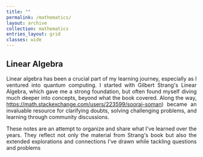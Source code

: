 ```yaml
---
title: ""
permalink: /mathematics/
layout: archive
collection: mathematics
entries_layout: grid
classes: wide
---
```

## Linear Algebra
<a name="linear-algebra"></a>
<div style="text-align: justify;">
Linear algebra has been a crucial part of my learning journey, especially as I ventured into quantum computing. I started with Gilbert Strang's Linear Algebra, which gave me a strong foundation, but often found myself diving much deeper into concepts, beyond what the book covered. Along the way, <a href="Mathematics Stack Exchange">https://math.stackexchange.com/users/223599/sooraj-soman</a>) became an invaluable resource for clarifying doubts, solving challenging problems, and learning through community discussions.

These notes are an attempt to organize and share what I’ve learned over the years. They reflect not only the material from Strang's book but also the extended explorations and connections I’ve drawn while tackling questions and problems
</div>
